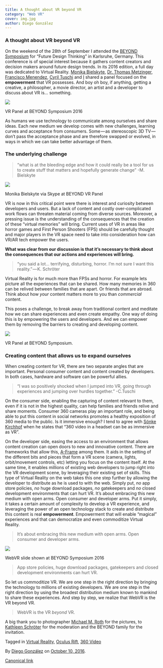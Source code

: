 ```yaml
---
title: A thought about VR beyond VR
category: "Web VR"
cover: img.jpg
author: Diego González
---
```


### A thought about VR beyond VR

On the weekend of the 28th of September I attended the [BEYOND Symposium](http://beyond-festival.com/en) for “Future Design Thinking” in Karlsruhe, Germany. This conference is of special interest because it gathers content creators and decision makers around future design trends. In its 2016 edition, a full day was dedicated to Virtual Reality. [Monika Bielskyte](http://beyond-festival.com/en/symposium/speaker/monika-bielskyte), [Dr. Thomas Metzinger](http://beyond-festival.com/en/symposium/speaker/prof-dr-thomas-metzinger), [Francisco Menendez](http://beyond-festival.com/en/symposium/speaker/francisco-menendez), [Cyril Tuschi](http://beyond-festival.com/en/symposium/speaker/cyril-tuschi) and [I](http://beyond-festival.com/en/symposium/speaker/diego-gonzalez-zuniga-0) shared a panel focused on the **empowerment** that VR possesses. And boy oh boy, if anything, getting a creative, a philosopher, a movie director, an artist and a developer to discuss about VR is… something.

![](https://cdn-images-1.medium.com/max/800/1*OqdpAd-ePPlnH9cBdiXv8A.jpeg)

VR Panel at BEYOND Symposium 2016

As humans we use technology to communicate among ourselves and share ideas. Each new medium we develop comes with new challenges, learning curves and acceptance from consumers. Some — as stereoscopic 3D TV — don’t pass the acceptance phase and are therefore swapped or evolved, in ways in which we can take better advantage of them.

### The underlying challenge

> “what is at the bleeding edge and how it could really be a tool for us to create stuff that matters and hopefully generate change” -M. Bielskyte

![](https://cdn-images-1.medium.com/max/800/1*Pf0MEubBX6ChvmYTUUy1yw.jpeg)

Monika Bielskyte via Skype at BEYOND VR Panel

VR is now in this critical point were there is interest and curiosity between developers and users. But a lack of content and costly over-complicated work flows can threaten material coming from diverse sources. Moreover, a pressing issue is the understanding of the consequences that the creation of these “virtual memories” will bring. Current uses of VR in areas like horror games and First Person Shooters (FPS) should be carefully thought and major players in the VR space need to take into consideration how can VR/AR tech empower the users.

**What was clear from our discussion is that it’s necessary to think about the consequences that our actions and experiences will bring.**

> “you said a lot… terrifying, disturbing, horror. I’m not sure I want this reality.” — K. Schröter

Virtual Reality is for much more than FPSs and horror. For example lets picture all the experiences that can be shared. How many memories in 360 can be relived between families that are apart. Or friends that are abroad. Think about how _your_ content matters more to you than _commercial_ content.

This poses a challenge, to break away from traditional content and meditate how we can share experiences and even create empathy. One way of doing this is by empowering the users and developers. And we can empower them by removing the barriers to creating and developing content.

![](https://cdn-images-1.medium.com/max/800/1*NkNblwciQFIoXtvkqLrj5A.jpeg)

VR Panel at BEYOND Symposium.

### Creating content that allows us to expand ourselves

When creating content for VR, there are two separate angles that are important. Personal consumer content and content created by developers. In both cases, hardware and software can be powerful allies.

> “I was so positively shocked when I jumped into VR, going through experiences and jumping over hurdles together.” -C.Tuschi

On the consumer side, enabling the capturing of content relevant to them, even if it is not in the highest quality, can help families and friends relive and share moments. Consumer 360 cameras play an important role, and being able to put this content in social networks promotes a healthy exposition of 360 media to the public. Is it immersive enough? I tend to agree with [Sönke Kirchhof](http://beyond-festival.com/en/symposium/speaker/sonke-kirchhof) when he states that “360 video in a headset can be as immersive as VR”.

On the developer side, easing the access to an environment that allows content creation can open doors to new and innovative content. There are frameworks that allow this, [A-Frame](https://aframe.io/) among them. It aids in the setting of the different bits and pieces that form a VR scene (camera, lights, orbit/movement controls, etc) letting you focus on the content itself. At the same time, it enables millions of existing web developers to jump right into the VR development scene, by leveraging their existing set of skills. This type of Virtual Reality on the web takes this one step further by allowing the developer to distribute as he is used to with the web. Simply put, _no_ app store policies, _no_ huge download packages, _no_ gatekeepers and _no_ closed development environments that can hurt VR. It’s about embracing this new medium with open arms. Open consumer and developer arms. Put it simply, it takes a certain amount of complexity to develop a VR experience, and leveraging the power of an open technology stack to create and distribute this content is real **empowerment**. Empowerment that will enable “magical” experiences and that can democratize and even commoditize Virtual Reality.

> It’s about embracing this new medium with open arms. Open consumer and developer arms.

![](https://cdn-images-1.medium.com/max/800/1*HlerwCSPx1BvWhYxzbm4VQ.png)

WebVR slide shown at BEYOND Symposium 2016

> App store policies, huge download packages, gatekeepers and closed development environments can hurt VR.

So let us commoditize VR. We are one step in the right direction by bringing the technology to millions of existing developers. We are one step in the right direction by using the broadest distribution medium known to mankind to share these experiences. And step by step, we realize that WebVR is the VR beyond VR.

> WebVR is the VR _beyond_ VR.

A big thank you to photographer [Michael M. Roth](http://micialmedia.de/) for the pictures, to [Kathleen Schröter](http://beyond-festival.com/en/symposium/speaker/kathleen-schroter) for the moderation and the BEYOND family for the invitation.

Tagged in [Virtual Reality](https://medium.com/tag/virtual-reality), [Oculus Rift](https://medium.com/tag/oculus-rift), [360 Video](https://medium.com/tag/360-video)

By [Diego González](https://medium.com/@diekus) on [October 10, 2016](https://medium.com/p/e570b9f661a6).

[Canonical link](https://medium.com/@diekus/a-thought-about-vr-beyond-vr-e570b9f661a6)
